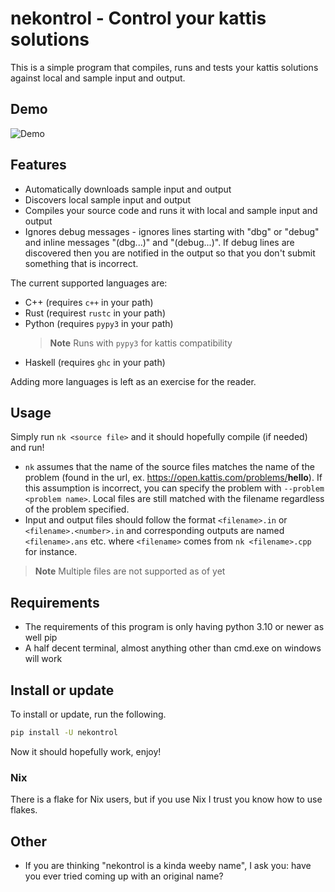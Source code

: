 # nekontrol - Control your kattis solutions

This is a simple program that compiles, runs and tests your kattis solutions
against local and sample input and output.

## Demo

![Demo](https://raw.githubusercontent.com/Quaqqer/nekontrol/main/res/demo.svg)

## Features

- Automatically downloads sample input and output
- Discovers local sample input and output
- Compiles your source code and runs it with local and sample input and output
- Ignores debug messages - ignores lines starting with "dbg" or "debug" and
  inline messages "(dbg...)" and "(debug...)". If debug lines are discovered
  then you are notified in the output so that you don't submit something that is
  incorrect.

The current supported languages are:

- C++ (requires `c++` in your path)
- Rust (requirest `rustc` in your path)
- Python (requires `pypy3` in your path)
  > **Note**
  > Runs with `pypy3` for kattis compatibility
- Haskell (requires `ghc` in your path)

Adding more languages is left as an exercise for the reader.

## Usage

Simply run `nk <source file>` and it should hopefully compile (if needed)
and run!

- `nk` assumes that the name of the source files matches the name of the
  problem (found in the url, ex. https://open.kattis.com/problems/<b>hello</b>).
  If this assumption is incorrect, you can specify the problem with
  `--problem <problem name>`. Local files are still matched with the filename
  regardless of the problem specified.
- Input and output files should follow the format `<filename>.in` or
  `<filename>.<number>.in` and corresponding outputs are named `<filename>.ans`
  etc. where `<filename>` comes from `nk <filename>.cpp` for instance.

> **Note**
> Multiple files are not supported as of yet

## Requirements

- The requirements of this program is only having python 3.10 or newer as well
  pip
- A half decent terminal, almost anything other than cmd.exe on windows will
  work

## Install or update

To install or update, run the following.

```sh
pip install -U nekontrol
```

Now it should hopefully work, enjoy!

### Nix

There is a flake for Nix users, but if you use Nix I trust you know how to use
flakes.

## Other

- If you are thinking "nekontrol is a kinda weeby name", I ask you: have you
  ever tried coming up with an original name?
